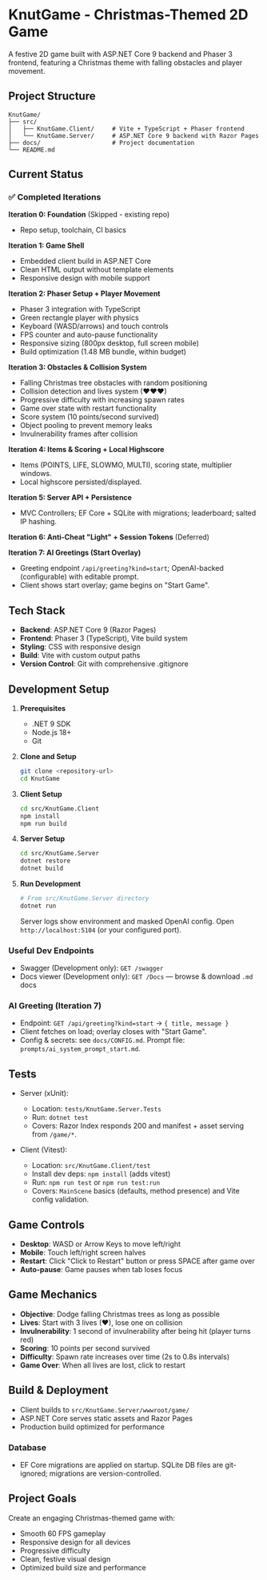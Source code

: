 # KnutGame - Christmas-Themed 2D Game

A festive 2D game built with ASP.NET Core 9 backend and Phaser 3 frontend, featuring a Christmas theme with falling obstacles and player movement.

## Project Structure

```
KnutGame/
├── src/
│   ├── KnutGame.Client/     # Vite + TypeScript + Phaser frontend
│   └── KnutGame.Server/     # ASP.NET Core 9 backend with Razor Pages
├── docs/                    # Project documentation
└── README.md
```

## Current Status

### ✅ Completed Iterations

**Iteration 0: Foundation** (Skipped - existing repo)
- Repo setup, toolchain, CI basics

**Iteration 1: Game Shell**
- Embedded client build in ASP.NET Core
- Clean HTML output without template elements
- Responsive design with mobile support

**Iteration 2: Phaser Setup + Player Movement**
- Phaser 3 integration with TypeScript
- Green rectangle player with physics
- Keyboard (WASD/arrows) and touch controls
- FPS counter and auto-pause functionality
- Responsive sizing (800px desktop, full screen mobile)
- Build optimization (1.48 MB bundle, within budget)

**Iteration 3: Obstacles & Collision System**
- Falling Christmas tree obstacles with random positioning
- Collision detection and lives system (♥♥♥)
- Progressive difficulty with increasing spawn rates
- Game over state with restart functionality
- Score system (10 points/second survived)
- Object pooling to prevent memory leaks
- Invulnerability frames after collision

**Iteration 4: Items & Scoring + Local Highscore**
- Items (POINTS, LIFE, SLOWMO, MULTI), scoring state, multiplier windows.
- Local highscore persisted/displayed.

**Iteration 5: Server API + Persistence**
- MVC Controllers; EF Core + SQLite with migrations; leaderboard; salted IP hashing.

**Iteration 6: Anti-Cheat "Light" + Session Tokens** (Deferred)

**Iteration 7: AI Greetings (Start Overlay)**
- Greeting endpoint `/api/greeting?kind=start`; OpenAI-backed (configurable) with editable prompt.
- Client shows start overlay; game begins on "Start Game".

## Tech Stack

- **Backend**: ASP.NET Core 9 (Razor Pages)
- **Frontend**: Phaser 3 (TypeScript), Vite build system
- **Styling**: CSS with responsive design
- **Build**: Vite with custom output paths
- **Version Control**: Git with comprehensive .gitignore

## Development Setup

1. **Prerequisites**
   - .NET 9 SDK
   - Node.js 18+
   - Git

2. **Clone and Setup**
   ```bash
   git clone <repository-url>
   cd KnutGame
   ```

3. **Client Setup**
   ```bash
   cd src/KnutGame.Client
   npm install
   npm run build
   ```

4. **Server Setup**
   ```bash
   cd src/KnutGame.Server
   dotnet restore
   dotnet build
   ```

5. **Run Development**
   ```bash
   # From src/KnutGame.Server directory
   dotnet run
   ```

   Server logs show environment and masked OpenAI config.
   Open `http://localhost:5104` (or your configured port).

### Useful Dev Endpoints
- Swagger (Development only): `GET /swagger`
- Docs viewer (Development only): `GET /Docs` — browse & download `.md` docs

### AI Greeting (Iteration 7)
- Endpoint: `GET /api/greeting?kind=start` → `{ title, message }`
- Client fetches on load; overlay closes with "Start Game".
- Config & secrets: see `docs/CONFIG.md`. Prompt file: `prompts/ai_system_prompt_start.md`.

## Tests

- Server (xUnit):
  - Location: `tests/KnutGame.Server.Tests`
  - Run: `dotnet test`
  - Covers: Razor Index responds 200 and manifest + asset serving from `/game/*`.

- Client (Vitest):
  - Location: `src/KnutGame.Client/test`
  - Install dev deps: `npm install` (adds vitest)
  - Run: `npm run test` or `npm run test:run`
  - Covers: `MainScene` basics (defaults, method presence) and Vite config validation.

## Game Controls

- **Desktop**: WASD or Arrow Keys to move left/right
- **Mobile**: Touch left/right screen halves
- **Restart**: Click "Click to Restart" button or press SPACE after game over
- **Auto-pause**: Game pauses when tab loses focus

## Game Mechanics

- **Objective**: Dodge falling Christmas trees as long as possible
- **Lives**: Start with 3 lives (♥), lose one on collision
- **Invulnerability**: 1 second of invulnerability after being hit (player turns red)
- **Scoring**: 10 points per second survived
- **Difficulty**: Spawn rate increases over time (2s to 0.8s intervals)
- **Game Over**: When all lives are lost, click to restart

## Build & Deployment

- Client builds to `src/KnutGame.Server/wwwroot/game/`
- ASP.NET Core serves static assets and Razor Pages
- Production build optimized for performance

### Database
- EF Core migrations are applied on startup. SQLite DB files are git-ignored; migrations are version-controlled.

## Project Goals

Create an engaging Christmas-themed game with:
- Smooth 60 FPS gameplay
- Responsive design for all devices
- Progressive difficulty
- Clean, festive visual design
- Optimized build size and performance
